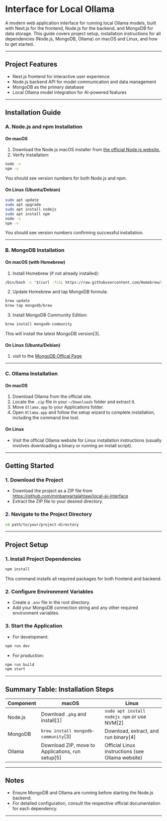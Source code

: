 # Interface for Local Ollama

A modern web application interface for running local Ollama models, built with Next.js for the frontend, Node.js for the backend, and MongoDB for data storage. This guide covers project setup, installation instructions for all dependencies (Node.js, MongoDB, Ollama) on macOS and Linux, and how to get started.

---

## **Project Features**

- Next.js frontend for interactive user experience
- Node.js backend API for model communication and data management
- MongoDB as the primary database
- Local Ollama model integration for AI-powered features

---

## **Installation Guide**

### **A. Node.js and npm Installation**

#### **On macOS**

1. Download the Node.js macOS installer from [the official Node.js website.](https://nodejs.org/en)
2. Verify installation:

```bash
node -v
npm -v
```

You should see version numbers for both Node.js and npm.

#### **On Linux (Ubuntu/Debian)**

```bash
sudo apt update
sudo apt upgrade
sudo apt install nodejs
sudo apt install npm
node -v
npm -v
```

You should see version numbers confirming successful installation.

---

### **B. MongoDB Installation**

#### **On macOS (with Homebrew)**

1. Install Homebrew (if not already installed):

```bash
/bin/bash -c "$(curl -fsSL https://raw.githubusercontent.com/Homebrew/install/HEAD/install.sh)"
```

2. Update Homebrew and tap MongoDB formula:

```bash
brew update
brew tap mongodb/brew
```

3. Install MongoDB Community Edition:

```bash
brew install mongodb-community
```

This will install the latest MongoDB version[3].

#### **On Linux (Ubuntu/Debian)**

1. visit to the [MongoDB Offical Page](https://www.mongodb.com/docs/manual/tutorial/install-mongodb-on-debian/)

---

### **C. Ollama Installation**

#### **On macOS**

1. Download Ollama from the official site.
2. Locate the `.zip` file in your `~/Downloads` folder and extract it.
3. Move `Ollama.app` to your Applications folder.
4. Open `Ollama.app` and follow the setup wizard to complete installation, including the command line tool.

#### **On Linux**

- Visit the official Ollama website for Linux installation instructions (usually involves downloading a binary or running an install script).

---

## **Getting Started**

### **1. Download the Project**

- Download the project as a ZIP file from https://github.com/minbanyartalahtaw/local-ai-interface
- Extract the ZIP file to your desired directory.

### **2. Navigate to the Project Directory**

```bash
cd path/to/your/project-directory
```

---

## **Project Setup**

### **1. Install Project Dependencies**

```bash
npm install
```

This command installs all required packages for both frontend and backend.

### **2. Configure Environment Variables**

- Create a `.env` file in the root directory.
- Add your MongoDB connection string and any other required environment variables.

### **3. Start the Application**

- For development:

```bash
npm run dev
```

- For production:

```bash
npm run build
npm start
```

---

## **Summary Table: Installation Steps**

| Component | macOS                                            | Linux                                            |
| --------- | ------------------------------------------------ | ------------------------------------------------ |
| Node.js   | Download `.pkg` and install[1]                   | `sudo apt install nodejs npm` or use NVM[2]      |
| MongoDB   | `brew install mongodb-community`[3]              | Download, extract, and run binary[4]             |
| Ollama    | Download ZIP, move to Applications, run setup[5] | Official Linux instructions (see Ollama website) |

---

## **Notes**

- Ensure MongoDB and Ollama are running before starting the Node.js backend.
- For detailed configuration, consult the respective official documentation for each dependency.

---
